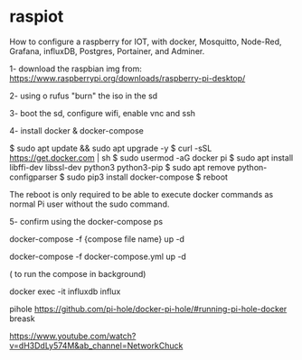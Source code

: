 # raspiot

How to configure a raspberry for IOT, with docker, Mosquitto, Node-Red, Grafana, influxDB, Postgres, Portainer, and Adminer.

1- download the raspbian img from:
https://www.raspberrypi.org/downloads/raspberry-pi-desktop/

2- using o rufus "burn" the iso in the sd

3- boot the sd, configure wifi, enable vnc and ssh

4- install docker & docker-compose

$ sudo apt update && sudo apt upgrade -y
$ curl -sSL https://get.docker.com | sh
$ sudo usermod -aG docker pi
$ sudo apt install libffi-dev libssl-dev python3 python3-pip
$ sudo apt remove python-configparser
$ sudo pip3 install docker-compose
$ reboot


The reboot is only required to be able to execute docker commands as normal Pi user without the sudo command.

5- confirm using the docker-compose ps

docker-compose -f {compose file name} up -d 

docker-compose -f docker-compose.yml up -d 

( to run the compose in background)

docker exec -it influxdb influx


pihole
https://github.com/pi-hole/docker-pi-hole/#running-pi-hole-docker
breask

https://www.youtube.com/watch?v=dH3DdLy574M&ab_channel=NetworkChuck

